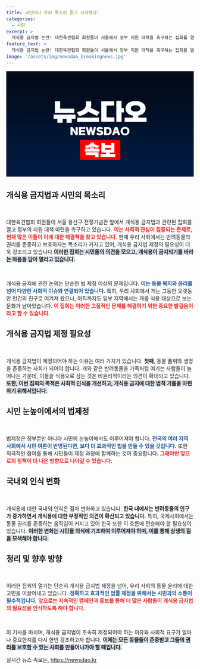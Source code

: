 ```yaml
---
title: 국민이다 우리 목소리 듣기 시작했다!
categories:
  - 사회
excerpt: >
  개식용 금지법 논란! 대한육견협회 회원들이 서울에서 정부 지원 대책을 촉구하는 집회를 열었습니다. 그들이 외치는 목소리와 배경은 무엇일까요?
feature_text: >
  개식용 금지법 논란! 대한육견협회 회원들이 서울에서 정부 지원 대책을 촉구하는 집회를 열었습니다. 그들이 외치는 목소리와 배경은 무엇일까요?
image: '/assets/img/newsdao_breakingnews.jpg'
---
```


<p><img src="/assets/img/newsdao_breakingnews.jpg" alt="pcversion 속보" /></p>

<h2 data-ke-size="size26">개식용 금지법과 시민의 목소리</h2>

<p data-ke-size="size16">&nbsp;</p>

<p>대한육견협회 회원들이 서울 용산구 전쟁기념관 앞에서 개식용 금지법과 관련된 집회를 열고 정부의 지원 대책 마련을 촉구하고 있습니다. <b><span style="color: #ee2323;">이는 사회적 관심이 집중되는 문제로, 현재 많은 이들이 이에 대한 해결책을 찾고 있습니다.</span></b> 현재 우리 사회에서는 반려동물의 권리를 존중하고 보호하자는 목소리가 커지고 있어, 개식용 금지법 제정의 필요성이 더욱 강조되고 있습니다.<b><span style="background-color: #21538527;">이러한 집회는 시민들의 의견을 모으고, 개식용이 금지되기를 바라는 마음을 담아 열리고 있습니다.</span></b> </p>

<p data-ke-size="size16">&nbsp;</p>

<p>개식용 금지에 관한 논의는 단순한 법 제정 이상의 문제입니다. <b><span style="color: #1a5490;">이는 동물 복지와 윤리를 넘어 다양한 사회적 이슈와 연결되어 있습니다.</span></b> 특히, 우리 사회에서 개는 그동안 오랫동안 인간의 친구로 여겨져 왔으나, 아직까지도 일부 지역에서는 개를 식용 대상으로 보는 문화가 남아있습니다. <b><span style="color: #ee2323;">이 집회는 이러한 고질적인 문제를 해결하기 위한 중요한 발걸음이라고 할 수 있습니다.</span></b></p>

<h2>개식용 금지법 제정 필요성</h2>

<p data-ke-size="size16">&nbsp;</p>

<p>개식용 금지법이 제정되어야 하는 이유는 여러 가지가 있습니다. <b>첫째</b>, 동물 품위와 생명을 존중하는 사회가 되어야 합니다. 개와 같은 반려동물을 가족처럼 여기는 사람들이 늘어나는 가운데, 이들을 식용으로 삼는 것은 비윤리적이라는 의견이 확대되고 있습니다. <b><span style="background-color: #21538527;">또한, 이번 집회의 목적은 사회적 인식을 개선하고, 개식용 금지에 대한 법적 기틀을 마련하기 위해서입니다.</span></b></p>

<h2>시민 눈높이에서의 법제정</h2>

<p data-ke-size="size16">&nbsp;</p>

<p>법제정은 정부뿐만 아니라 시민의 눈높이에서도 이루어져야 합니다. <b><span style="color: #1a5490;">전국의 여러 지역 사회에서 시민 여론이 반영된다면, 보다 더 효과적인 법을 만들 수 있을 것입니다.</span></b> 또한 적극적인 참여를 통해 시민들이 제정 과정에 함께하는 것이 중요합니다. <b><span style="color: #ee2323;">그래야만 앞으로의 정책이 더 나은 방향으로 나아갈 수 있습니다.</span></b></p>

<h2>국내외 인식 변화</h2>

<p data-ke-size="size16">&nbsp;</p>

<p>개식용에 대한 국내외 인식은 점차 변화하고 있습니다. <b>한국 내에서는 반려동물의 인구가 증가하면서 개식용에 대한 부정적인 의견이 확산되고 있습니다.</b> 특히, 국제사회에서는 동물 권리를 존중하는 움직임이 커지고 있어 한국 또한 이 흐름에 편승해야 할 필요성이 있습니다. <b><span style="background-color: #21538527;">이러한 변화는 시민들 의식에 기초하여 이루어져야 하며, 이를 통해 상생의 길을 모색해야 합니다.</span></b></p>

<h2>정리 및 향후 방향</h2>

<p data-ke-size="size16">&nbsp;</p>

<p>이러한 집회의 열기는 단순히 개식용 금지법 제정을 넘어, 우리 사회의 동물 윤리에 대한 고민을 이끌어내고 있습니다. <b><span style="color: #1a5490;">정확하고 효과적인 법률 제정을 위해서는 시민과의 소통이 필수적입니다.</span></b> <b><span style="color: #ee2323;">앞으로는 지속적인 캠페인과 홍보를 통해 더 많은 사람들이 개식용 금지법의 필요성을 인식하도록 해야 합니다.</span></b></p>

<p data-ke-size="size16">&nbsp;</p>

<p>이 기사를 마치며, 개식용 금지법이 조속히 제정되어야 하는 이유와 사회적 요구가 얼마나 중요한지를 다시 한번 강조하고자 합니다. <b><span style="background-color: #21538527;">이제는 모든 동물들이 존중받고 그들의 권리를 보호할 수 있는 사회를 만들어나가야 할 때입니다.</span></b></p>
실시간 뉴스 속보는, <a href="https://newsdao.kr" rel="dofollow">https://newsdao.kr</a>


